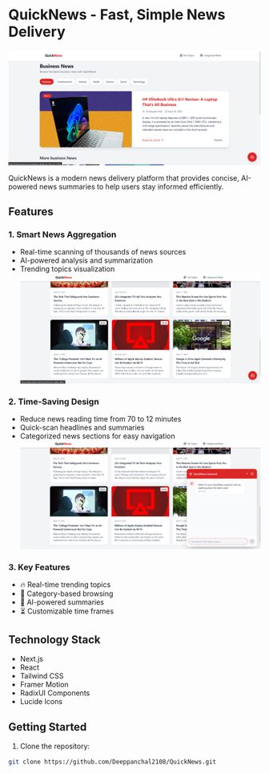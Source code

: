 # QuickNews - Fast, Simple News Delivery

![QuickNews Hero](public/1.png)

QuickNews is a modern news delivery platform that provides concise, AI-powered news summaries to help users stay informed efficiently.

## Features

### 1. Smart News Aggregation
- Real-time scanning of thousands of news sources
- AI-powered analysis and summarization
- Trending topics visualization
![News Categories](public/2.png)

### 2. Time-Saving Design
- Reduce news reading time from 70 to 12 minutes
- Quick-scan headlines and summaries
- Categorized news sections for easy navigation
![Time Savings](public/3.png)

### 3. Key Features
- 🔥 Real-time trending topics
- 📰 Category-based browsing
- 🤖 AI-powered summaries
- ⏳ Customizable time frames

## Technology Stack

- Next.js 
- React
- Tailwind CSS
- Framer Motion
- RadixUI Components
- Lucide Icons

## Getting Started

1. Clone the repository:
```bash
git clone https://github.com/Deeppanchal2108/QuickNews.git